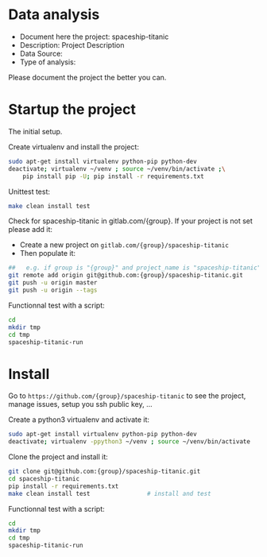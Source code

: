 # Data analysis
- Document here the project: spaceship-titanic
- Description: Project Description
- Data Source:
- Type of analysis:

Please document the project the better you can.

# Startup the project

The initial setup.

Create virtualenv and install the project:
```bash
sudo apt-get install virtualenv python-pip python-dev
deactivate; virtualenv ~/venv ; source ~/venv/bin/activate ;\
    pip install pip -U; pip install -r requirements.txt
```

Unittest test:
```bash
make clean install test
```

Check for spaceship-titanic in gitlab.com/{group}.
If your project is not set please add it:

- Create a new project on `gitlab.com/{group}/spaceship-titanic`
- Then populate it:

```bash
##   e.g. if group is "{group}" and project_name is "spaceship-titanic"
git remote add origin git@github.com:{group}/spaceship-titanic.git
git push -u origin master
git push -u origin --tags
```

Functionnal test with a script:

```bash
cd
mkdir tmp
cd tmp
spaceship-titanic-run
```

# Install

Go to `https://github.com/{group}/spaceship-titanic` to see the project, manage issues,
setup you ssh public key, ...

Create a python3 virtualenv and activate it:

```bash
sudo apt-get install virtualenv python-pip python-dev
deactivate; virtualenv -ppython3 ~/venv ; source ~/venv/bin/activate
```

Clone the project and install it:

```bash
git clone git@github.com:{group}/spaceship-titanic.git
cd spaceship-titanic
pip install -r requirements.txt
make clean install test                # install and test
```
Functionnal test with a script:

```bash
cd
mkdir tmp
cd tmp
spaceship-titanic-run
```
